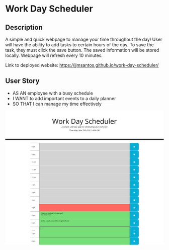 # Work Day Scheduler

## Description

A simple and quick webpage to manage your time throughout the day!
User will have the ability to add tasks to certain hours of the day.
To save the task, they must click the save button.
The saved information will be stored locally.
Webpage will refresh every 10 minutes.

Link to deployed website: https://jjmsantos.github.io/work-day-scheduler/

## User Story

- AS AN employee with a busy schedule
- I WANT to add important events to a daily planner
- SO THAT I can manage my time effectively

![screenshot of deployed website](./assets/screenshot.png)
